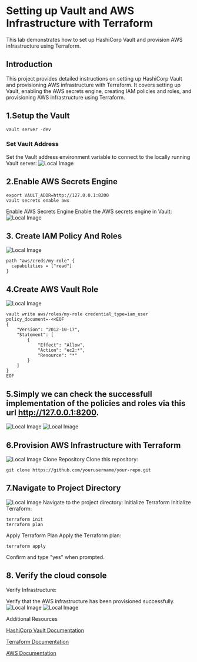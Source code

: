 # Setting up Vault and AWS Infrastructure with Terraform

This lab demonstrates how to set up HashiCorp Vault and provision AWS infrastructure using Terraform.

## Introduction

This project provides detailed instructions on setting up HashiCorp Vault and provisioning AWS infrastructure with Terraform. It covers setting up Vault, enabling the AWS secrets engine, creating IAM policies and roles, and provisioning AWS infrastructure using Terraform.

## 1.Setup  the Vault

```
vault server -dev
```

### Set Vault Address

Set the Vault address environment variable to connect to the locally running Vault server:
![Local Image](Picture1.png)


## 2.Enable AWS Secrets Engine
```
export VAULT_ADDR=http://127.0.0.1:8200
vault secrets enable aws
```


Enable AWS Secrets Engine
Enable the AWS secrets engine in Vault:
![Local Image](Picture2.png)

## 3. Create IAM Policy And Roles
![Local Image](Picture3.png)
```
path "aws/creds/my-role" {
  capabilities = ["read"]
}
```

## 4.Create AWS Vault Role
![Local Image](Picture4.png)
```
vault write aws/roles/my-role credential_type=iam_user policy_document=-<<EOF
{
    "Version": "2012-10-17",
    "Statement": [
        {
            "Effect": "Allow",
            "Action": "ec2:*",
            "Resource": "*"
        }
    ]
}
EOF
```
## 5.Simply we can check the successfull implementation of the policies and roles via this url http://127.0.0.1:8200.
![Local Image](Picture11.png)
![Local Image](Picture12.png)

## 6.Provision AWS Infrastructure with Terraform
![Local Image](Picture5.png)
Clone Repository
Clone this repository:
```
git clone https://github.com/yourusername/your-repo.git
```
## 7.Navigate to Project Directory
![Local Image](Picture6.png)
Navigate to the project directory:
Initialize Terraform
Initialize Terraform:
```
terraform init
terraform plan
```
Apply Terraform Plan
Apply the Terraform plan:
```
terraform apply
```
Confirm and type "yes" when prompted.

## 8. Verify the cloud console

Verify Infrastructure:

Verify that the AWS infrastructure has been provisioned successfully.
![Local Image](Picture7.png)
![Local Image](Picture8.png)



Additional Resources

[HashiCorp Vault Documentation](https://www.vaultproject.io/docs)

[Terraform Documentation](https://www.terraform.io/docs/index.html)

[AWS Documentation](https://docs.aws.amazon.com/index.html)

